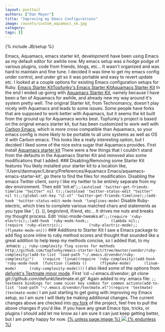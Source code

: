 ```yaml
---
layout: posttail
authors: ["Dan Mayer"]
title: "Improving my Emacs Configurations"
image: /assets/custom_aquamacs_sm.jpg
category:
tags: []
---
```

{% include JB/setup %}

Emacs, Aquamacs, emacs starter kit, developmentI have been using Emacs as my default editor for awhile now. My emacs setup was a hodge podge of various plugins, code from friends, blogs, etc... It wasn't organized and was hard to maintain and fine tune. I decided it was time to get my emacs config under control, and under git so it was portable and easy to revert update etc.    I looked at a couple options for existing Emacs configuration setups for Ruby.    [Emacs Starter Kit](http://github.com/technomancy/emacs-starter-kit)[Topfunky's Emacs Starter Kit](http://github.com/topfunky/emacs-starter-kit)[Aquamacs Starter Kit](http://github.com/walter/aquamacs-emacs-starter-kit)    In the end I ended up going with [Aquamacs Starter Kit](http://github.com/walter/aquamacs-emacs-starter-kit), namely because I have been a fan of Aquamacs for awhile, and already new my way around it's system pretty well. The original Starter kit, from Technomancy, doesn't play nicely with Aquamacs and leads to some issues. Some people have forks that are supposed to work better with Aquamacs, but it seems the kit built from the ground up for Aquamacs works best. Topfunky's project is based on the original emacs starter kit, but has been customized to work well with [Carbon Emacs](http://www.apple.com/downloads/macosx/unix_open_source/carbonemacspackage.html), which is more cross compatible than Aquamacs, so your emacs config is more likely to be portable to all unix systems as well as OS X with Carbon emacs. This looks like a really interesting option, but I decided I liked some of the nice extra sugar that Aquamacs provides.     First install [Aquamacs starter kit](http://github.com/walter/aquamacs-emacs-starter-kit)    There were a few things that I couldn't stand from the defaults in the Aquamacs Starter Kit and removed also some modifications that I added.     ### Disabling/Removing some Starter Kit features
    You likely installed your starter kit to a location like, '/Users/danmayer/Library/Preferences/Aquamacs Emacs/aquamacs-emacs-starter-kit', go there to find the files for modification.     Disabling the emacs Twitter client, sorry I like my twitter to be entirely separate from my dev environment. Then edit 'init.el':``;;(autoload 'twitter-get-friends-timeline "twitter" nil t);;(autoload 'twitter-status-edit "twitter" nil t);;(global-set-key "\C-xt" 'twitter-get-friends-timeline);;(add-hook 'twitter-status-edit-mode-hook 'longlines-mode)``    Disable Ruby-electric, which tries to complete various matched chars and statements as you type like ', {}. (), begin/end, if/end, etc... It drives me nuts and breaks my thought process. Edit 'misc-mode-tweaks.el':``;;(require 'ruby-electric);;(add-hook 'ruby-mode-hook;;          (lambda nil;;            (require 'ruby-electric);;            (ruby-electric-mode);;            (flymake-mode-on)))``    ### Additions to Starter Kit
I saw a Emacs package to add flog score inline to ruby method scores and thought that sounded like a great addition to help keep my methods concise, so I added that, to my .emacs:    ``;; ruby-complexity flog scores for methods http://github.com/topfunky/emacs-starter-kit/tree/master/vendor/ruby-complexity/(add-to-list 'load-path "~/.emacs.d/vendor/ruby-complexity/")    (require 'linum)(require 'ruby-complexity)(add-hook 'ruby-mode-hook  (function (lambda ()      (flymake-mode)      (linum-mode)      (ruby-complexity-mode))))``    I also liked some of the options from [defunkt's Textmate minor mode](http://github.com/defunkt/textmate.el). First 'cd ~/.emacs.d/vendor; git clone git://github.com/defunkt/textmate.el.git' Again added to my .emacs file:    ``;; textmate bindings for some nicer key combos for common actions(add-to-list 'load-path "~/.emacs.d/vendor/textmate.el")(require 'textmate)(textmate-mode)``    I am just starting to get going with improving my Emacs setup, so I am sure I will likely be making additional changes. The current changes above are checked into [my fork](http://github.com/danmayer/aquamacs-emacs-starter-kit) of the project, feel free to pull the above changes if you'd like. If you have any great Emacs tips, tricks, or plugins I should add let me know as I am sure it can just keep getting better, but I am pretty happy for now.    [{% unless page.image %}
![](/assets/custom_aquamacs_sm.jpg)
{% endunless %}](/assets/custom_aquamacs.jpg)